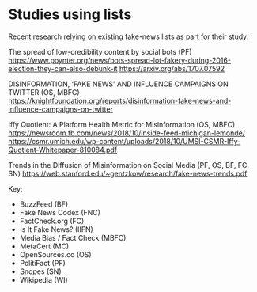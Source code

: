 # Studies using lists

Recent research relying on existing fake-news lists as part for their study:

The spread of low-credibility content by social bots (PF)  
https://www.poynter.org/news/bots-spread-lot-fakery-during-2016-election-they-can-also-debunk-it
https://arxiv.org/abs/1707.07592

DISINFORMATION, ‘FAKE NEWS’ AND INFLUENCE CAMPAIGNS ON TWITTER (OS, MBFC)  
https://knightfoundation.org/reports/disinformation-fake-news-and-influence-campaigns-on-twitter

Iffy Quotient: A Platform Health Metric for Misinformation (OS, MBFC)  
https://newsroom.fb.com/news/2018/10/inside-feed-michigan-lemonde/  
https://csmr.umich.edu/wp-content/uploads/2018/10/UMSI-CSMR-Iffy-Quotient-Whitepaper-810084.pdf

Trends in the Diffusion of Misinformation on Social Media (PF, OS, BF, FC, SN)
https://web.stanford.edu/~gentzkow/research/fake-news-trends.pdf

Key:
* BuzzFeed (BF)
* Fake News Codex (FNC)
* FactCheck.org (FC)
* Is It Fake News? (IIFN)
* Media Bias / Fact Check (MBFC)
* MetaCert (MC)
* OpenSources.co (OS)
* PolitiFact (PF)
* Snopes (SN)
* Wikipedia (WI)
